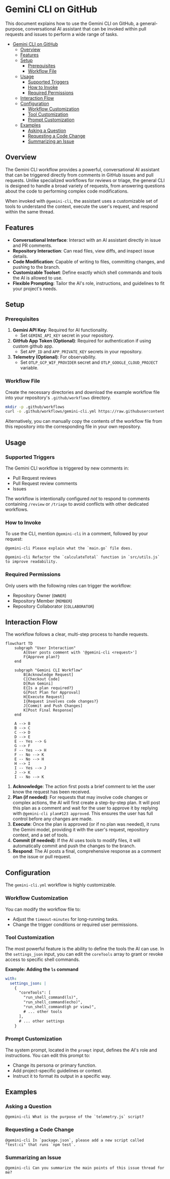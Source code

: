 # Gemini CLI on GitHub

This document explains how to use the Gemini CLI on GitHub, a general-purpose, conversational AI assistant that can be invoked within pull requests and issues to perform a wide range of tasks.

- [Gemini CLI on GitHub](#gemini-cli-on-github)
  - [Overview](#overview)
  - [Features](#features)
  - [Setup](#setup)
    - [Prerequisites](#prerequisites)
    - [Workflow File](#workflow-file)
  - [Usage](#usage)
    - [Supported Triggers](#supported-triggers)
    - [How to Invoke](#how-to-invoke)
    - [Required Permissions](#required-permissions)
  - [Interaction Flow](#interaction-flow)
  - [Configuration](#configuration)
    - [Workflow Customization](#workflow-customization)
    - [Tool Customization](#tool-customization)
    - [Prompt Customization](#prompt-customization)
  - [Examples](#examples)
    - [Asking a Question](#asking-a-question)
    - [Requesting a Code Change](#requesting-a-code-change)
    - [Summarizing an Issue](#summarizing-an-issue)

## Overview

The Gemini CLI workflow provides a powerful, conversational AI assistant that can be triggered directly from comments in GitHub issues and pull requests. Unlike specialized workflows for reviews or triage, the general CLI is designed to handle a broad variety of requests, from answering questions about the code to performing complex code modifications.

When invoked with `@gemini-cli`, the assistant uses a customizable set of tools to understand the context, execute the user's request, and respond within the same thread.

## Features

- **Conversational Interface**: Interact with an AI assistant directly in issue and PR comments.
- **Repository Interaction**: Can read files, view diffs, and inspect issue details.
- **Code Modification**: Capable of writing to files, committing changes, and pushing to the branch.
- **Customizable Toolset**: Define exactly which shell commands and tools the AI is allowed to use.
- **Flexible Prompting**: Tailor the AI's role, instructions, and guidelines to fit your project's needs.

## Setup

### Prerequisites

1.  **Gemini API Key**: Required for AI functionality.
    -   Set `GEMINI_API_KEY` secret in your repository.
2.  **GitHub App Token (Optional)**: Required for authentication if using custom github app.
    -   Set `APP_ID` and `APP_PRIVATE_KEY` secrets in your repository.
3.  **Telemetry (Optional)**: For observability.
    -   Set `OTLP_GCP_WIF_PROVIDER` secret and `OTLP_GOOGLE_CLOUD_PROJECT` variable.

### Workflow File

Create the necessary directories and download the example workflow file into your repository's `.github/workflows` directory.

```bash
mkdir -p .github/workflows
curl -o .github/workflows/gemini-cli.yml https://raw.githubusercontent.com/google-github-actions/run-gemini-cli/main/workflows/gemini-cli/gemini-cli.yml
```
Alternatively, you can manually copy the contents of the workflow file from this repository into the corresponding file in your own repository.

## Usage

### Supported Triggers

The Gemini CLI workflow is triggered by new comments in:
- Pull Request reviews
- Pull Request review comments
- Issues

The workflow is intentionally configured *not* to respond to comments containing `/review` or `/triage` to avoid conflicts with other dedicated workflows.

### How to Invoke

To use the CLI, mention `@gemini-cli` in a comment, followed by your request:

```
@gemini-cli Please explain what the `main.go` file does.
```

```
@gemini-cli Refactor the `calculateTotal` function in `src/utils.js` to improve readability.
```

### Required Permissions

Only users with the following roles can trigger the workflow:
- Repository Owner (`OWNER`)
- Repository Member (`MEMBER`)
- Repository Collaborator (`COLLABORATOR`)

## Interaction Flow

The workflow follows a clear, multi-step process to handle requests.

```mermaid
flowchart TD
    subgraph "User Interaction"
        A[User posts comment with '@gemini-cli <request>']
        F{Approve plan?}
    end

    subgraph "Gemini CLI Workflow"
        B[Acknowledge Request]
        C[Checkout Code]
        D[Run Gemini]
        E{Is a plan required?}
        G[Post Plan for Approval]
        H[Execute Request]
        I{Request involves code changes?}
        J[Commit and Push Changes]
        K[Post Final Response]
    end

    A --> B
    B --> C
    C --> D
    D --> E
    E -- Yes --> G
    G --> F
    F -- Yes --> H
    F -- No --> K
    E -- No --> H
    H --> I
    I -- Yes --> J
    J --> K
    I -- No --> K
```

1.  **Acknowledge**: The action first posts a brief comment to let the user know the request has been received.
2.  **Plan (if needed)**: For requests that may involve code changes or complex actions, the AI will first create a step-by-step plan. It will post this plan as a comment and wait for the user to approve it by replying with `@gemini-cli plan#123 approved`. This ensures the user has full control before any changes are made.
3.  **Execute**: Once the plan is approved (or if no plan was needed), it runs the Gemini model, providing it with the user's request, repository context, and a set of tools.
4.  **Commit (if needed)**: If the AI uses tools to modify files, it will automatically commit and push the changes to the branch.
5.  **Respond**: The AI posts a final, comprehensive response as a comment on the issue or pull request.

## Configuration

The `gemini-cli.yml` workflow is highly customizable.

### Workflow Customization

You can modify the workflow file to:
- Adjust the `timeout-minutes` for long-running tasks.
- Change the trigger conditions or required user permissions.

### Tool Customization

The most powerful feature is the ability to define the tools the AI can use. In the `settings_json` input, you can edit the `coreTools` array to grant or revoke access to specific shell commands.

**Example: Adding the `ls` command**
```yaml
with:
  settings_json: |
    {
      "coreTools": [
        "run_shell_command(ls)",
        "run_shell_command(echo)",
        "run_shell_command(gh pr view)",
        # ... other tools
      ],
      # ... other settings
    }
```

### Prompt Customization

The system prompt, located in the `prompt` input, defines the AI's role and instructions. You can edit this prompt to:
- Change its persona or primary function.
- Add project-specific guidelines or context.
- Instruct it to format its output in a specific way.

## Examples

### Asking a Question
```
@gemini-cli What is the purpose of the `telemetry.js` script?
```

### Requesting a Code Change
```
@gemini-cli In `package.json`, please add a new script called "test:ci" that runs `npm test`.
```

### Summarizing an Issue
```
@gemini-cli Can you summarize the main points of this issue thread for me?
```

